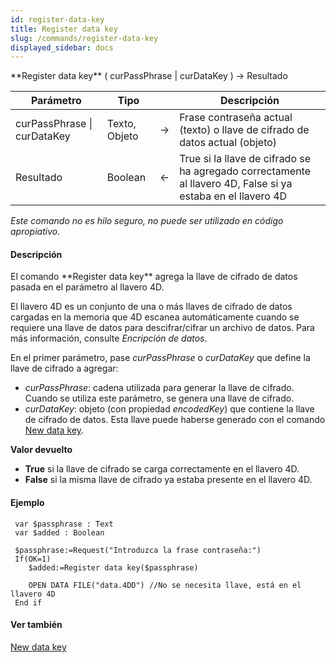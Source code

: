 ```yaml
---
id: register-data-key
title: Register data key
slug: /commands/register-data-key
displayed_sidebar: docs
---
```


<!--REF #_command_.Register data key.Syntax-->**Register data key** ( curPassPhrase | curDataKey ) -> Resultado<!-- END REF-->
<!--REF #_command_.Register data key.Params-->
| Parámetro | Tipo |  | Descripción |
| --- | --- | --- | --- |
| curPassPhrase &#124; curDataKey | Texto, Objeto | &#8594;  | Frase contraseña actual (texto) o llave de cifrado de datos actual (objeto) |
| Resultado | Boolean | &#8592; | True si la llave de cifrado se ha agregado correctamente al llavero 4D, False si ya estaba en el llavero 4D |

<!-- END REF-->

*Este comando no es hilo seguro, no puede ser utilizado en código apropiativo.*


#### Descripción 

<!--REF #_command_.Register data key.Summary-->El comando **Register data key** agrega la llave de cifrado de datos pasada en el parámetro al llavero 4D.<!-- END REF-->

El llavero 4D es un conjunto de una o más llaves de cifrado de datos cargadas en la memoria que 4D escanea automáticamente cuando se requiere una llave de datos para descifrar/cifrar un archivo de datos. Para más información, consulte *Encripción de datos*.

En el primer parámetro, pase *curPassPhrase* o *curDataKey* que define la llave de cifrado a agregar:

* *curPassPhrase*: cadena utilizada para generar la llave de cifrado. Cuando se utiliza este parámetro, se genera una llave de cifrado.
* *curDataKey*: objeto (con propiedad *encodedKey*) que contiene la llave de cifrado de datos. Esta llave puede haberse generado con el comando [New data key](new-data-key.md).

**Valor devuelto**

* **True** si la llave de cifrado se carga correctamente en el llavero 4D.
* **False** si la misma llave de cifrado ya estaba presente en el llavero 4D.

#### Ejemplo 

```4d
 var $passphrase : Text
 var $added : Boolean
 
 $passphrase:=Request("Introduzca la frase contraseña:")
 If(OK=1)
    $added:=Register data key($passphrase)
 
    OPEN DATA FILE("data.4DD") //No se necesita llave, está en el llavero 4D
 End if
```

#### Ver también 

  
[New data key](new-data-key.md)  
